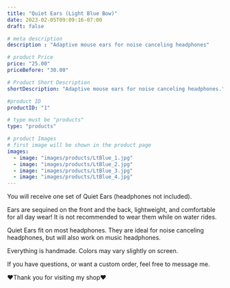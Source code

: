 ```yaml
---
title: "Quiet Ears (Light Blue Bow)"
date: 2023-02-05T09:09:16-07:00
draft: false

# meta description
description : "Adaptive mouse ears for noise canceling headphones"

# product Price
price: "25.00"
priceBefore: "30.00"

# Product Short Description
shortDescription: "Adaptive mouse ears for noise canceling headphones."

#product ID
productID: "1"

# type must be "products"
type: "products"

# product Images
# first image will be shown in the product page
images:
  - image: "images/products/LtBlue_1.jpg"
  - image: "images/products/LtBlue_2.jpg"
  - image: "images/products/LtBlue_3.jpg"
  - image: "images/products/LtBlue_4.jpg"
---
```


You will receive one set of Quiet Ears (headphones not included).

Ears are sequined on the front and the back, lightweight, and comfortable for all day wear! It is not recommended to wear them while on water rides.

Quiet Ears fit on most headphones. They are ideal for noise canceling headphones, but will also work on music headphones.

Everything is handmade. Colors may vary slightly on screen.

If you have questions, or want a custom order, feel free to message me.

❤Thank you for visiting my shop❤
